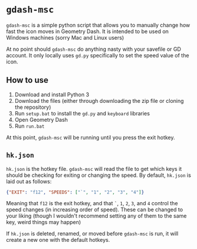 # `gdash-msc`
`gdash-msc` is a simple python script that allows you to manually change how fast the icon moves in Geometry Dash. It is intended to be used on Windows machines (sorry Mac and Linux users)

At no point should `gdash-msc` do anything nasty with your savefile or GD account. It only locally uses `gd.py` specifically to set the speed value of the icon.

## How to use
1. Download and install Python 3
2. Download the files (either through downloading the zip file or cloning the repository)
3. Run `setup.bat` to install the `gd.py` and `keyboard` libraries
4. Open Geometry Dash
5. Run `run.bat`

At this point, `gdash-msc` will be running until you press the exit hotkey.

## `hk.json`
`hk.json` is the hotkey file. `gdash-msc` will read the file to get which keys it should be checking for exiting or changing the speed. By default, `hk.json` is laid out as follows:

```json
{"EXIT": "f12", "SPEEDS": ["`", "1", "2", "3", "4"]}
```

Meaning that `f12` is the exit hotkey, and that `` ` ``, `1`, `2`, `3`, and `4` control the speed changes (in increasing order of speed). These can be changed to your liking (though I wouldn't recommend setting any of them to the same key, weird things may happen)

If `hk.json` is deleted, renamed, or moved before `gdash-msc` is run, it will create a new one with the default hotkeys.
